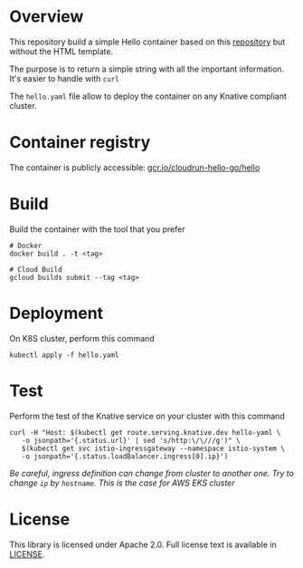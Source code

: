 # Overview
This repository build a simple Hello container based on this [repository](https://github.com/GoogleCloudPlatform/cloud-run-hello) but without the HTML template.

The purpose is to return a simple string with all the important information. It's easier to handle with `curl`

The `hello.yaml` file allow to deploy the container on any Knative compliant cluster.

# Container registry

The container is publicly accessible: [gcr.io/cloudrun-hello-go/hello](gcr.io/cloudrun-hello-go/hello)

# Build

Build the container with the tool that you prefer

```
# Docker
docker build . -t <tag>

# Cloud Build
gcloud builds submit --tag <tag>
```

# Deployment

On K8S cluster, perform this command
```
kubectl apply -f hello.yaml
```

# Test

Perform the test of the Knative service on your cluster with this command
```
curl -H "Host: $(kubectl get route.serving.knative.dev hello-yaml \
   -o jsonpath='{.status.url}' | sed 's/http:\/\///g')" \
   $(kubectl get svc istio-ingressgateway --namespace istio-system \
   -o jsonpath='{.status.loadBalancer.ingress[0].ip}')
```

*Be careful, ingress definition can change from cluster to another one. Try to change `ip` by `hostname`. This is the case for AWS EKS cluster*

# License

This library is licensed under Apache 2.0. Full license text is available in
[LICENSE](https://github.com/guillaumeblaquiere/cloudrun-hello-go/tree/master/LICENSE).